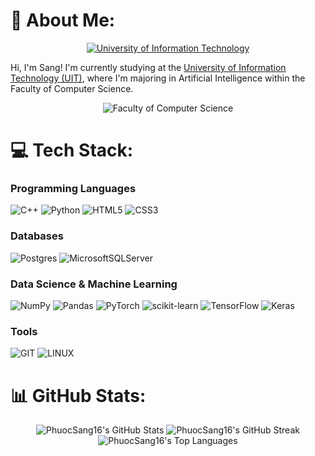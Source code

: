 # 💫 About Me:
<p align="center">
  <a href="https://en.uit.edu.vn/" title="University of Information Technology">
    <img src="https://i.imgur.com/WmMnSRt.png" alt="University of Information Technology">
  </a>
</p>

Hi, I'm Sang! I'm currently studying at the [University of Information Technology (UIT)](https://en.uit.edu.vn/), where I'm majoring in Artificial Intelligence within the Faculty of Computer Science.

<p align="center">
    <img src="https://github.com/PhuocSang16/PhuocSang16/assets/91709237/0e7ff08d-c98a-4367-b2d5-f588ba186367" alt="Faculty of Computer Science">
</p>

# 💻 Tech Stack:
### Programming Languages
![C++](https://img.shields.io/badge/c++-%2300599C.svg?style=for-the-badge&logo=c%2B%2B&logoColor=white)
![Python](https://img.shields.io/badge/python-3670A0?style=for-the-badge&logo=python&logoColor=ffdd54)
![HTML5](https://img.shields.io/badge/html5-%23E34F26.svg?style=for-the-badge&logo=html5&logoColor=white)
![CSS3](https://img.shields.io/badge/css3-%231572B6.svg?style=for-the-badge&logo=css3&logoColor=white)

### Databases
![Postgres](https://img.shields.io/badge/postgres-%23316192.svg?style=for-the-badge&logo=postgresql&logoColor=white)
![MicrosoftSQLServer](https://img.shields.io/badge/Microsoft%20SQL%20Server-CC2927?style=for-the-badge&logo=microsoft%20sql%20server&logoColor=white)

### Data Science & Machine Learning
![NumPy](https://img.shields.io/badge/numpy-%23013243.svg?style=for-the-badge&logo=numpy&logoColor=white)
![Pandas](https://img.shields.io/badge/pandas-%23150458.svg?style=for-the-badge&logo=pandas&logoColor=white)
![PyTorch](https://img.shields.io/badge/PyTorch-%23EE4C2C.svg?style=for-the-badge&logo=PyTorch&logoColor=white)
![scikit-learn](https://img.shields.io/badge/scikit--learn-%23F7931E.svg?style=for-the-badge&logo=scikit-learn&logoColor=white)
![TensorFlow](https://img.shields.io/badge/TensorFlow-%23FF6F00.svg?style=for-the-badge&logo=TensorFlow&logoColor=white)
![Keras](https://img.shields.io/badge/Keras-%23D00000.svg?style=for-the-badge&logo=Keras&logoColor=white)

### Tools
![GIT](https://img.shields.io/badge/Git-fc6d26?style=for-the-badge&logo=git&logoColor=white)
![LINUX](https://img.shields.io/badge/Linux-FCC624?style=for-the-badge&logo=linux&logoColor=black)

# 📊 GitHub Stats:
<p align="center">
  <img src="https://github-readme-stats.vercel.app/api?username=PhuocSang16&theme=city_light&hide_border=false&include_all_commits=false&count_private=false" alt="PhuocSang16's GitHub Stats" />
  <img src="https://github-readme-streak-stats.herokuapp.com/?user=PhuocSang16&theme=city_light&hide_border=false" alt="PhuocSang16's GitHub Streak" />
  <img src="https://github-readme-stats.vercel.app/api/top-langs/?username=PhuocSang16&theme=city_light&hide_border=false&include_all_commits=false&count_private=false&layout=compact&v=2" alt="PhuocSang16's Top Languages" />
</p>

